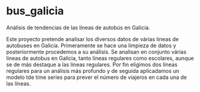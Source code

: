 # bus_galicia
Análisis de tendencias de las líneas de autobús en Galicia.

Este proyecto pretende analisar los diversos datos de várias lineas de autobuses en Galicia.
Primeramente se hace una limpieza de datos y posteriormente procedemos a su análisis. 
Se analisan en conjunto várias lineas de autobus en Galicia, tanto lineas regulares como escolares, aunque se de más destaque a las lineas regulares.
Por fin eligimos dos líneas regulares para un análisis más profundo y de seguida aplicadamos un modelo tde time series para prever el número de viajeros en cada una de las líneas.
